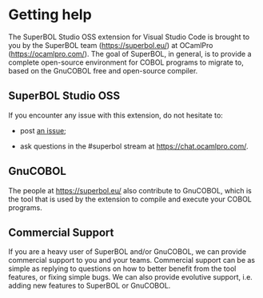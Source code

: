 # Getting help

The SuperBOL Studio OSS extension for Visual Studio Code is brought to you by the SuperBOL team (https://superbol.eu/) at OCamlPro (https://ocamlpro.com/).
The goal of SuperBOL, in general, is to provide a complete open-source environment for COBOL programs to migrate to, based on the GnuCOBOL free and open-source compiler.

## SuperBOL Studio OSS

If you encounter any issue with this extension, do not hesitate to:

- post [an issue](https://github.com/OCamlPro/superbol-studio-oss/issues/);

- ask questions in the #superbol stream at https://chat.ocamlpro.com/.

## GnuCOBOL

The people at https://superbol.eu/ also contribute to GnuCOBOL, which is the tool that is used by the extension to compile and execute your COBOL programs.

## Commercial Support

If you are a heavy user of SuperBOL and/or GnuCOBOL, we can provide commercial support to you and your teams.
Commercial support can be as simple as replying to questions on how to better benefit from the tool features, or fixing simple bugs.
We can also provide evolutive support, i.e. adding new features to SuperBOL or GnuCOBOL.
